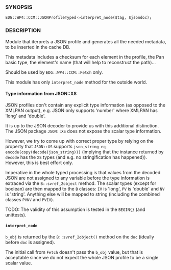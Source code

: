 
### SYNOPSIS

    EDG::WP4::CCM::JSONProfileTyped->interpret_node($tag, $jsondoc);

### DESCRIPTION

Module that iterprets a JSON profile and generates all the needed
metadata, to be inserted in the cache DB.

This metadata includes a checksum for each element in the profile, the
Pan basic type, the element's name (that will help to reconstruct the path)...

Should be used by `EDG::WP4::CCM::Fetch` only.

This module has only `interpret_node` method for the outside world.

#### Type information from JSON::XS

JSON profiles don't contain any explicit type information (as opposed to the
XMLPAN output), e.g. JSON only supports 'number' where XMLPAN has 'long' and 'double'.

It is up to the JSON decoder to provide us with this additional distinction.
The JSON package `JSON::XS` does not expose the scalar type information.

However, we try to come up with correct proper type by relying on the property that
`JSON::XS` supports `json_string eq encode(copy(decode(json_string)))`
(implying that the instance returned by `decode` has the `XS` types
(and e.g. no stringification has happened)). However, this is best effort only.

Imperative in the whole typed processing is that values from the decoded JSON
are not assigned to any variable before the type information is extraced via the
`B::svref_2object` method. The scalar types (except for boolean) are then mapped to
the `B` classes: `IV` is 'long', `PV` is 'double' and `NV` is 'string'.
Anything else will be mapped to string (including the combined classes `PVNV` and `PVIV`).

TODO: The validity of this assumption is tested in the `BEGIN{}` (and unittests).

#### `interpret_node`

`b_obj` is returned by the `B::svref_2object()` method on the `doc`
(ideally before `doc` is assigned).

The initial call from `Fetch` doesn't pass the `b_obj` value, but that is
acceptable since we do not expect the whole JSON profile to be a single scalar value.
